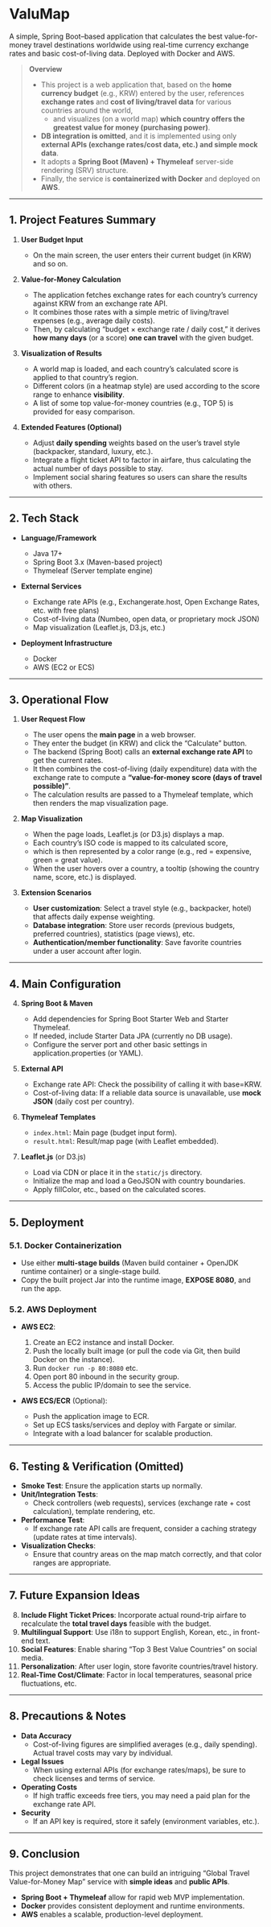 # ValuMap
A simple, Spring Boot–based application that calculates the best value-for-money travel destinations worldwide using real-time currency exchange rates and basic cost-of-living data. Deployed with Docker and AWS.

> **Overview**  
> - This project is a web application that, based on the **home currency budget** (e.g., KRW) entered by the user, references **exchange rates** and **cost of living/travel data** for various countries around the world,  
>   - and visualizes (on a world map) **which country offers the greatest value for money (purchasing power)**.  
> - **DB integration is omitted**, and it is implemented using only **external APIs (exchange rates/cost data, etc.) and simple mock data**.  
> - It adopts a **Spring Boot (Maven) + Thymeleaf** server-side rendering (SRV) structure.  
> - Finally, the service is **containerized with Docker** and deployed on **AWS**.

---

## 1. Project Features Summary

1. **User Budget Input**  
   - On the main screen, the user enters their current budget (in KRW) and so on.

2. **Value-for-Money Calculation**  
   - The application fetches exchange rates for each country’s currency against KRW from an exchange rate API.  
   - It combines those rates with a simple metric of living/travel expenses (e.g., average daily costs).  
   - Then, by calculating “budget × exchange rate / daily cost,” it derives **how many days** (or a score) **one can travel** with the given budget.

3. **Visualization of Results**  
   - A world map is loaded, and each country’s calculated score is applied to that country’s region.  
   - Different colors (in a heatmap style) are used according to the score range to enhance **visibility**.  
   - A list of some top value-for-money countries (e.g., TOP 5) is provided for easy comparison.

4. **Extended Features (Optional)**  
   - Adjust **daily spending** weights based on the user’s travel style (backpacker, standard, luxury, etc.).  
   - Integrate a flight ticket API to factor in airfare, thus calculating the actual number of days possible to stay.  
   - Implement social sharing features so users can share the results with others.

---

## 2. Tech Stack

- **Language/Framework**  
  - Java 17+  
  - Spring Boot 3.x (Maven-based project)  
  - Thymeleaf (Server template engine)

- **External Services**  
  - Exchange rate APIs (e.g., Exchangerate.host, Open Exchange Rates, etc. with free plans)  
  - Cost-of-living data (Numbeo, open data, or proprietary mock JSON)  
  - Map visualization (Leaflet.js, D3.js, etc.)

- **Deployment Infrastructure**  
  - Docker  
  - AWS (EC2 or ECS)

---

## 3. Operational Flow

1. **User Request Flow**  
   - The user opens the **main page** in a web browser.  
   - They enter the budget (in KRW) and click the “Calculate” button.  
   - The backend (Spring Boot) calls an **external exchange rate API** to get the current rates.  
   - It then combines the cost-of-living (daily expenditure) data with the exchange rate to compute a **“value-for-money score (days of travel possible)”**.  
   - The calculation results are passed to a Thymeleaf template, which then renders the map visualization page.

2. **Map Visualization**  
   - When the page loads, Leaflet.js (or D3.js) displays a map.  
   - Each country’s ISO code is mapped to its calculated score,  
   - which is then represented by a color range (e.g., red = expensive, green = great value).  
   - When the user hovers over a country, a tooltip (showing the country name, score, etc.) is displayed.

3. **Extension Scenarios**  
   - **User customization**: Select a travel style (e.g., backpacker, hotel) that affects daily expense weighting.  
   - **Database integration**: Store user records (previous budgets, preferred countries), statistics (page views), etc.  
   - **Authentication/member functionality**: Save favorite countries under a user account after login.

---

## 4. Main Configuration

4. **Spring Boot & Maven**  
   - Add dependencies for Spring Boot Starter Web and Starter Thymeleaf.  
   - If needed, include Starter Data JPA (currently no DB usage).  
   - Configure the server port and other basic settings in application.properties (or YAML).

5. **External API**  
   - Exchange rate API: Check the possibility of calling it with base=KRW.  
   - Cost-of-living data: If a reliable data source is unavailable, use **mock JSON** (daily cost per country).

6. **Thymeleaf Templates**  
   - `index.html`: Main page (budget input form).  
   - `result.html`: Result/map page (with Leaflet embedded).

7. **Leaflet.js** (or D3.js)  
   - Load via CDN or place it in the `static/js` directory.  
   - Initialize the map and load a GeoJSON with country boundaries.  
   - Apply fillColor, etc., based on the calculated scores.

---

## 5. Deployment

### 5.1. Docker Containerization

- Use either **multi-stage builds** (Maven build container + OpenJDK runtime container) or a single-stage build.  
- Copy the built project Jar into the runtime image, **EXPOSE 8080**, and run the app.

### 5.2. AWS Deployment

- **AWS EC2**:  
  1) Create an EC2 instance and install Docker.  
  2) Push the locally built image (or pull the code via Git, then build Docker on the instance).  
  3) Run `docker run -p 80:8080` etc.  
  4) Open port 80 inbound in the security group.  
  5) Access the public IP/domain to see the service.

- **AWS ECS/ECR** (Optional):  
  - Push the application image to ECR.  
  - Set up ECS tasks/services and deploy with Fargate or similar.  
  - Integrate with a load balancer for scalable production.

---

## 6. Testing & Verification (Omitted)

- **Smoke Test**: Ensure the application starts up normally.  
- **Unit/Integration Tests**:  
  - Check controllers (web requests), services (exchange rate + cost calculation), template rendering, etc.  
- **Performance Test**:  
  - If exchange rate API calls are frequent, consider a caching strategy (update rates at time intervals).  
- **Visualization Checks**:  
  - Ensure that country areas on the map match correctly, and that color ranges are appropriate.

---

## 7. Future Expansion Ideas

8. **Include Flight Ticket Prices**: Incorporate actual round-trip airfare to recalculate the **total travel days** feasible with the budget.  
9. **Multilingual Support**: Use i18n to support English, Korean, etc., in front-end text.  
10. **Social Features**: Enable sharing “Top 3 Best Value Countries” on social media.  
11. **Personalization**: After user login, store favorite countries/travel history.  
12. **Real-Time Cost/Climate**: Factor in local temperatures, seasonal price fluctuations, etc.

---

## 8. Precautions & Notes

- **Data Accuracy**  
  - Cost-of-living figures are simplified averages (e.g., daily spending). Actual travel costs may vary by individual.  
- **Legal Issues**  
  - When using external APIs (for exchange rates/maps), be sure to check licenses and terms of service.  
- **Operating Costs**  
  - If high traffic exceeds free tiers, you may need a paid plan for the exchange rate API.  
- **Security**  
  - If an API key is required, store it safely (environment variables, etc.).

---

## 9. Conclusion

This project demonstrates that one can build an intriguing “Global Travel Value-for-Money Map” service with **simple ideas** and **public APIs**.  
- **Spring Boot + Thymeleaf** allow for rapid web MVP implementation.  
- **Docker** provides consistent deployment and runtime environments.  
- **AWS** enables a scalable, production-level deployment.


